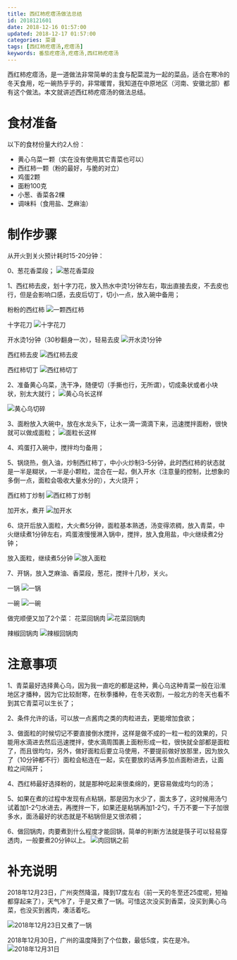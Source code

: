 ```yaml
---
title: 西红柿疙瘩汤做法总结
id: 2018121601
date: 2018-12-16 01:57:00
updated: 2018-12-17 01:57:00
categories: 菜谱
tags: [西红柿疙瘩汤,疙瘩汤]
keywords: 番茄疙瘩汤,疙瘩汤,西红柿疙瘩汤
---
```



西红柿疙瘩汤，是一道做法非常简单的主食与配菜混为一起的菜品，适合在寒冷的冬天食用，吃一碗热乎乎的，非常暖胃，我知道在中原地区（河南、安徽北部）都有这个做法。本文就讲述西红柿疙瘩汤的做法总结。


<!-- more -->


# 食材准备


以下的食材份量大约2人份：
- 黄心乌菜一颗（实在没有使用其它青菜也可以）
- 西红柿一颗（粉的最好，与脆的对立）
- 鸡蛋2颗
- 面粉100克
- 小葱、香菜各2棵
- 调味料（食用盐、芝麻油）


# 制作步骤


从开火到关火预计耗时15-20分钟：

0、葱花香菜段；
![葱花香菜段](https://raw.githubusercontent.com/iplaypi/img-playpi/master/img/old/b7f2e3a3gy1fya5zv7hnmj229s29s4qq.jpg "葱花香菜段")

1、西红柿去皮，划十字刀花，放入热水中烫1分钟左右，取出直接去皮，不去皮也行，但是会影响口感，去皮后切丁，切小一点，放入碗中备用；

粉粉的西红柿
![一颗西红柿](https://raw.githubusercontent.com/iplaypi/img-playpi/master/img/old/b7f2e3a3gy1fya5kxue8tj229s29se81.jpg "一颗西红柿")

十字花刀
![十字花刀](https://raw.githubusercontent.com/iplaypi/img-playpi/master/img/old/b7f2e3a3gy1fypwaageagj229s29shdt.jpg "十字花刀")

开水烫1分钟（30秒翻身一次），轻易去皮
![开水烫1分钟](https://raw.githubusercontent.com/iplaypi/img-playpi/master/img/old/b7f2e3a3gy1fypwbgrggsj229s29shdt.jpg "开水烫1分钟")

西红柿去皮
![西红柿去皮](https://raw.githubusercontent.com/iplaypi/img-playpi/master/img/old/b7f2e3a3gy1fypwc37dlbj229s29sb2a.jpg "西红柿去皮")

西红柿切丁
![西红柿切丁](https://raw.githubusercontent.com/iplaypi/img-playpi/master/img/old/b7f2e3a3gy1fypwcm3w8nj229s29s4qq.jpg "西红柿切丁")

2、准备黄心乌菜，洗干净，随便切（手撕也行，无所谓），切成条状或者小块状，别太大就行；
![黄心乌长这样](https://raw.githubusercontent.com/iplaypi/img-playpi/master/img/old/b7f2e3a3gy1fyp2f1kua2j229s29skjl.jpg "黄心乌长这样")

![黄心乌切碎](https://raw.githubusercontent.com/iplaypi/img-playpi/master/img/old/b7f2e3a3gy1fya5m1xtc6j229s29su0x.jpg "黄心乌切碎")

3、面粉放入大碗中，放在水龙头下，让水一滴一滴滴下来，迅速搅拌面粉，很快就可以做成面粒；
![面粒长这样](https://raw.githubusercontent.com/iplaypi/img-playpi/master/img/old/b7f2e3a3gy1fya5otcr3mj229s29s7wi.jpg "面粒长这样")

4、鸡蛋打入碗中，搅拌均匀备用；

5、锅烧热，倒入油，炒制西红柿丁，中小火炒制3-5分钟，此时西红柿的状态就是一半是糊状，一半是小颗粒，混合在一起，倒入开水（注意量的控制，比想象的多倒一点，面粒会吸收大量水分的），大火烧开；

西红柿丁炒制
![西红柿丁炒制](https://raw.githubusercontent.com/iplaypi/img-playpi/master/img/old/b7f2e3a3gy1fypwi298lzj229s29snpe.jpg "西红柿丁炒制")

加开水，煮开
![加开水](https://raw.githubusercontent.com/iplaypi/img-playpi/master/img/old/b7f2e3a3gy1fypwinvlclj229s29s4qq.jpg "加开水")

6、烧开后放入面粒，大火煮5分钟，面粒基本熟透，汤变得浓稠，放入青菜，中火继续煮1分钟左右，鸡蛋液慢慢淋入锅中，搅拌，放入食用盐，中火继续煮2分钟；

放入面粒，继续煮5分钟
![放入面粒](https://raw.githubusercontent.com/iplaypi/img-playpi/master/img/old/b7f2e3a3gy1fypwjke2u4j229s29s7wi.jpg "放入面粒")

7、开锅，放入芝麻油、香菜段，葱花，搅拌十几秒，关火。

一锅
![一锅](https://raw.githubusercontent.com/iplaypi/img-playpi/master/img/old/b7f2e3a3gy1fy94yo4wibj229s29snpd.jpg "一锅")

一碗
![一碗](https://raw.githubusercontent.com/iplaypi/img-playpi/master/img/old/b7f2e3a3gy1fya5xkeysqj229s29shdt.jpg "一碗")

做完顺便又加了2个菜：
花菜回锅肉
![花菜回锅肉](https://raw.githubusercontent.com/iplaypi/img-playpi/master/img/old/b7f2e3a3gy1fya60u5iacj229s29se81.jpg "花菜回锅肉")

辣椒回锅肉
![辣椒回锅肉](https://raw.githubusercontent.com/iplaypi/img-playpi/master/img/old/b7f2e3a3gy1fya61058ppj229s29su0x.jpg "辣椒回锅肉")


# 注意事项

1、青菜最好选择黄心乌，因为我一直吃的都是这种，黄心乌这种青菜一般在沿淮地区才播种，因为它比较耐寒，在秋季播种，在冬天收割，一般北方的冬天也看不到其它青菜可以生长了；

2、条件允许的话，可以放一点酱肉之类的肉粒进去，更能增加食欲；

3、做面粒的时候切记不要直接倒水搅拌，这样是做不成的一粒一粒的效果的，只能用水滴进去然后迅速搅拌，使水滴周围裹上面粉形成一粒，很快就全部都是面粒了，而且很均匀，另外，做好面粒后要立马使用，不要提前做好放那里，因为放久了（10分钟都不行）面粒会粘连在一起，实在要放的话再多加点面粉进去，让面粒之间隔开；

4、西红柿最好选择粉的，就是那种吃起来很柔绵的，更容易做成均匀的汤；

5、如果在煮的过程中发现有点粘锅，那是因为水少了，面太多了，这时候用汤勺试着加1-2勺水进去，再搅拌一下，如果还是粘锅再加1-2勺，千万不要一下子加很多水，面汤最好的状态就是不粘锅但是又很浓稠；

6、做回锅肉，肉要煮到什么程度才能回锅，简单的判断方法就是筷子可以轻易穿透肉，一般要煮20分钟以上。
![肉回锅之前](https://raw.githubusercontent.com/iplaypi/img-playpi/master/img/old/b7f2e3a3gy1fya63x2errj229s29snpd.jpg "肉回锅之前")


# 补充说明


2018年12月23日，广州突然降温，降到17度左右（前一天的冬至还25度呢，短袖都穿起来了），天气冷了，于是又煮了一锅。可惜这次没买到香菜，没买到黄心乌菜，也没买到酱肉，凑活着吃。

![2018年12月23日又煮了一锅](https://raw.githubusercontent.com/iplaypi/img-playpi/master/img/old/b7f2e3a3gy1fyiauqznd7j229s29sx6p.jpg "2018年12月23日又煮了一锅")

2018年12月30日，广州的温度降到了个位数，最低5度，实在是冷。
![2018年12月31日](https://raw.githubusercontent.com/iplaypi/img-playpi/master/img/old/b7f2e3a3gy1fypwm9ud6ij229s29shdt.jpg "2018年12月31日")

